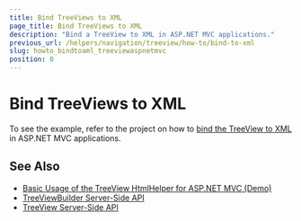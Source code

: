 ```yaml
---
title: Bind TreeViews to XML
page_title: Bind TreeViews to XML
description: "Bind a TreeView to XML in ASP.NET MVC applications."
previous_url: /helpers/navigation/treeview/how-to/bind-to-xml
slug: howto_bindtoaml_treeviewaspnetmvc
position: 0
---
```


# Bind TreeViews to XML

To see the example, refer to the project on how to [bind the TreeView to XML](http://www.telerik.com/support/code-library/binding-to-xml) in ASP.NET MVC applications.

## See Also

* [Basic Usage of the TreeView HtmlHelper for ASP.NET MVC (Demo)](https://demos.telerik.com/aspnet-mvc/treeview/index)
* [TreeViewBuilder Server-Side API](http://docs.telerik.com/aspnet-mvc/api/Kendo.Mvc.UI.Fluent/TreeViewBuilder)
* [TreeView Server-Side API](/api/treeview)
